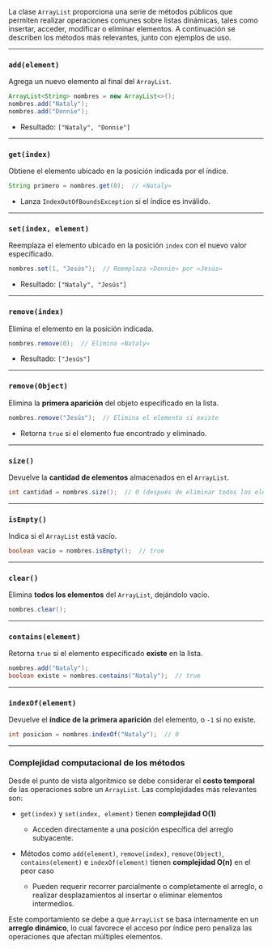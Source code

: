 
La clase `ArrayList` proporciona una serie de métodos públicos que permiten realizar operaciones comunes sobre listas dinámicas, tales como insertar, acceder, modificar o eliminar elementos. A continuación se describen los métodos más relevantes, junto con ejemplos de uso.

---
### `add(element)`

Agrega un nuevo elemento al final del `ArrayList`.

```java
ArrayList<String> nombres = new ArrayList<>();
nombres.add("Nataly");
nombres.add("Donnie");
```

- Resultado: `["Nataly", "Donnie"]`

---
### `get(index)`

Obtiene el elemento ubicado en la posición indicada por el índice.

```java
String primero = nombres.get(0);  // «Nataly»
```

- Lanza `IndexOutOfBoundsException` si el índice es inválido.

---
### `set(index, element)`

Reemplaza el elemento ubicado en la posición `index` con el nuevo valor especificado.

```java
nombres.set(1, "Jesús");  // Reemplaza «Donnie» por «Jesús»
```

- Resultado: `["Nataly", "Jesús"]`

---
### `remove(index)`

Elimina el elemento en la posición indicada.

```java
nombres.remove(0);  // Elimina «Nataly»
```

- Resultado: `["Jesús"]`

---
### `remove(Object)`

Elimina la **primera aparición** del objeto especificado en la lista.

```java
nombres.remove("Jesús");  // Elimina el elemento si existe
```

- Retorna `true` si el elemento fue encontrado y eliminado.

---
###  `size()`

Devuelve la **cantidad de elementos** almacenados en el `ArrayList`.

```java
int cantidad = nombres.size();  // 0 (después de eliminar todos los elementos)
```

---
### `isEmpty()`

Indica si el `ArrayList` está vacío.

```java
boolean vacio = nombres.isEmpty();  // true
```

---
### `clear()`

Elimina **todos los elementos** del `ArrayList`, dejándolo vacío.

```java
nombres.clear();
```

---
### `contains(element)`

Retorna `true` si el elemento especificado **existe** en la lista.

```java
nombres.add("Nataly");
boolean existe = nombres.contains("Nataly");  // true
```

---
### `indexOf(element)`

Devuelve el **índice de la primera aparición** del elemento, o `-1` si no existe.

```java
int posicion = nombres.indexOf("Nataly");  // 0
```

---
### Complejidad computacional de los métodos

Desde el punto de vista algorítmico se debe considerar el **costo temporal** de las operaciones sobre un `ArrayList`. Las complejidades más relevantes son:

- `get(index)` y `set(index, element)` tienen **complejidad O(1)**  
	* Acceden directamente a una posición específica del arreglo subyacente.

- Métodos como `add(element)`, `remove(index)`, `remove(Object)`, `contains(element)` e `indexOf(element)` tienen **complejidad O(n)** en el peor caso  
	* Pueden requerir recorrer parcialmente o completamente el arreglo, o realizar desplazamientos al insertar o eliminar elementos intermedios.

Este comportamiento se debe a que `ArrayList` se basa internamente en un **arreglo dinámico**, lo cual favorece el acceso por índice pero penaliza las operaciones que afectan múltiples elementos.